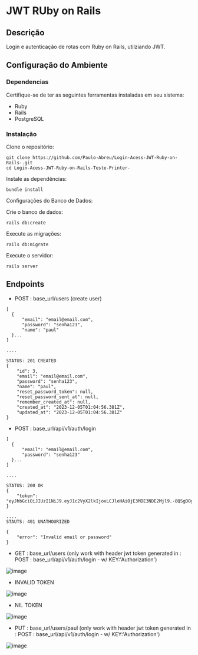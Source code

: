 # JWT RUby on Rails

## Descrição

Login e autenticação de rotas com Ruby on Rails, utilziando JWT.

## Configuração do Ambiente

### Dependencias

Certifique-se de ter as seguintes ferramentas instaladas em seu sistema:

- Ruby
- Rails
- PostgreSQL

### Instalação

Clone o repositório:
```
git clone https://github.com/Paulo-Abreu/Login-Acess-JWT-Ruby-on-Rails-.git
cd Login-Acess-JWT-Ruby-on-Rails-Teste-Printer-
```
Instale as dependências:

```
bundle install
```
Configurações do Banco de Dados:

Crie o banco de dados:

```
rails db:create
```
Execute as migrações:

```
rails db:migrate
```
Execute o servidor:

```
rails server
```


## Endpoints

- POST : base_url/users (create user)

```
[
  {
      "email": "email@email.com",
      "password": "senha123",
      "name": "paul"
  }...
]

....

STATUS: 201 CREATED
{
    "id": 3,
    "email": "email@email.com",
    "password": "senha123",
    "name": "paul",
    "reset_password_token": null,
    "reset_password_sent_at": null,
    "remember_created_at": null,
    "created_at": "2023-12-05T01:04:56.381Z",
    "updated_at": "2023-12-05T01:04:56.381Z"
}

```

- POST : base_url/api/v1/auth/login

```
[
  {
      "email": "email@email.com",
      "password": "senha123"
  }...
]

....

STATUS: 200 OK
{
    "token": "eyJhbGciOiJIUzI1NiJ9.eyJ1c2VyX2lkIjoxLCJleHAiOjE3MDE3NDE2Mjl9.-8QSgDOgQz2T6SYmzjQPz7zhAWgN3wiL2DKxlPXVypY"
}

....
STAUTS: 401 UNATHOURIZED

{
    "error": "Invalid email or password"
}

```

- GET : base_url/users (only work with header jwt token generated in : POST : base_url/api/v1/auth/login - w/ KEY:'Authorization')
  
![image](https://github.com/Paulo-Abreu/Login-Acess-JWT-Ruby-on-Rails-Teste-Printer-/assets/56804712/7afb0616-6f8f-44a7-a4f0-9da1e4aa264d)

- INVALID TOKEN

![image](https://github.com/Paulo-Abreu/Login-Acess-JWT-Ruby-on-Rails-Teste-Printer-/assets/56804712/9cc45863-1c68-440f-81da-3ce77799b4ef)

- NIL TOKEN

![image](https://github.com/Paulo-Abreu/Login-Acess-JWT-Ruby-on-Rails-Teste-Printer-/assets/56804712/b9d3fa98-a723-4b77-9725-fdbfa5001198)


- PUT : base_url/users/paul (only work with header jwt token generated in : POST : base_url/api/v1/auth/login - w/ KEY:'Authorization')

![image](https://github.com/Paulo-Abreu/Login-Acess-JWT-Ruby-on-Rails-Teste-Printer-/assets/56804712/494f3705-2d5a-4cf0-bd80-79033bee482b)
